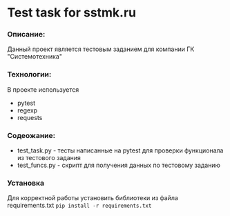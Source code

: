 # Test task for sstmk.ru

### Описание:
Данный проект является тестовым заданием для компании ГК "Системотехника"

### Технологии:
В проекте используется
* pytest
* regexp
* requests

### Содеожание:
* test_task.py - тесты написанные на pytest для проверки функционала из тестового задания
* test_funcs.py - скрипт для получения данных по тестовому заданию

### Установка
Для корректной работы установить библиотеки из файла requirements.txt
    ```
    pip install -r requirements.txt
    ```
